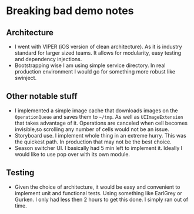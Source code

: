 #  Breaking bad demo notes

## Architecture

- I went with VIPER (iOS version of clean architecture). As it is industry standard for larger sized teams. It allows for modularity, easy testing and dependency injections.
- Bootstrapping wise I am using simple service directory. In real production environment I would go for something more robust like swinject.

## Other notable stuff
- I implemented a simple image cache that downloads images on the `OperationQueue` and saves them to `~/tmp`. As well as `UIImageExtension` that takes advantage of it. Operations are canceled when cell becomes invisible,so scrolling any number of cells would not be an issue.
- Storyboard use. I implement whole thing in an extreme hurry. This was the quickest path. In production that may not be the best choice.
- Season switcher UI. I basically had 5 min left to implement it. Ideally I would like to use pop over with its own module.

## Testing
- Given the choice of architecture, it would be easy and convenient to implement unit and functional tests. Using something like EarlGrey or Gurken. I only had less then 2 hours to get this done. I simply ran out of time. 



